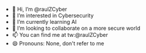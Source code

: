 - 👋 Hi, I’m @raulZCyber
- 👀 I’m interested in Cybersecurity
- 🌱 I’m currently learning AI
- 💞️ I’m looking to collaborate on a more secure world
- 📫 You can find me at tw:@raulZCyber
- 😄 Pronouns: None, don't refer to me
